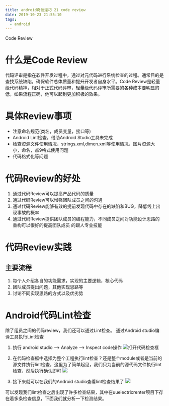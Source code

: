 ```yaml
---
title: android奇技淫巧 21 code review
date: 2019-10-23 21:55:10
tags:
  - android
---
```


Code Review

<!--more-->

# 什么是Code Review
代码评审是指在软件开发过程中，通过对元代码进行系统检查的过程。通常目的是查找系统缺陷，确保软件总体质量和提升开发者自身水平。Code Review是轻量级代码精神，相对于正式代码评审，轻量级代码评审所需要的各种成本要明显的低，如果流程正确，他可以起到更加积极的效果。

# 具体Review事项

- 注意命名规范(类名，成员变量，接口等)
- Android Lint检查，借助Android Studio工具未完成
- 检查资源文件使用情况，strings.xml,dimen.xml等使用情况，图片资源大小，命名，点9格式使用问题
- 代码格式化等问题

# 代码Review的好处

1. 通过代码Review可以提高产品代码的质量
2. 通过代码Review可以增强团队成员之间的沟通
3. 通过代码Review能够有效的提前发现代码中存在的缺陷和BUG，降低线上出现事故的概率
4. 通过代码Review提供团队成员的编程能力，不同成员之间对功能设计思路的重构可以很好的提高团队成员 的跟人专业技能


# 代码Review实践

## 主要流程

1. 每个人介绍各自的功能需求，实现的主要逻辑，核心代码
2. 团队成员提出问题，其他实现思路等
3. 讨论不同实现思路的方式以及优劣势

# Android代码Lint检查
除了组员之间的代码review，我们还可以通过Lint检查。
通过Android studio编译工具执行Lint检查

1. 执行 android studio -->  Analyze  --> Inspect code操作
![打开代码检查框](/assets/tools/tools-review-01.png)

2. 在代码检查框中选择为整个工程执行lint检查？还是整个module或者是当前的源文件执行lint检查，这里为了简单起见，我们只为当前的源代码文件执行lint检查，然后执行确认即可
![](/assets/tools/tools-review-02.png)

3. 接下来就可以在我们的Android studio查看lint检查结果了
![](/assets/tools/tools-review-03.png)

可以发现我们lint检查之后出现了许多检查结果，其中在uuelectricrenter项目下存在着多条检查信息，下面我们就分析一下检测结果。